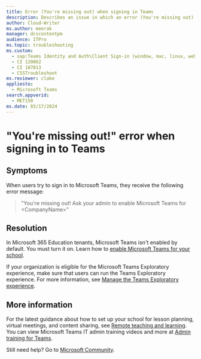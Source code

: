```yaml
---
title: Error (You're missing out) when signing in Teams
description: Describes an issue in which an error (You're missing out) occurs when you sign in to Teams.
author: Cloud-Writer
ms.author: meerak
manager: dcscontentpm
audience: ITPro
ms.topic: troubleshooting
ms.custom: 
  - sap:Teams Identity and Auth\Client Sign-in (window, mac, linux, web)
  - CI 120062
  - CI 187813
  - CSSTroubleshoot
ms.reviewer: clake
appliesto: 
  - Microsoft Teams
search.appverid: 
  - MET150
ms.date: 03/17/2024
---
```


# "You're missing out!" error when signing in to Teams

## Symptoms

When users try to sign in to Microsoft Teams, they receive the following error message:

> "You're missing out! Ask your admin to enable Microsoft Teams for \<CompanyName\>"

## Resolution

In Microsoft 365 Education tenants, Microsoft Teams isn't enabled by default. You must turn it on. Learn how to [enable Microsoft Teams for your school](/microsoft-365/education/deploy/enable-microsoft-teams).

If your organization is eligible for the Microsoft Teams Exploratory experience, make sure that users can run the Teams Exploratory experience. For more information, see [Manage the Teams Exploratory experience](/microsoftteams/teams-exploratory#manage-the-teams-exploratory-experience).

## More information

For the latest guidance about how to set up your school for lesson planning, virtual meetings, and content sharing, see [Remote teaching and learning](https://support.microsoft.com/office/remote-teaching-and-learning-in-office-365-education-f651ccae-7b65-478b-8366-51bb884025c4). You can view Microsoft Teams IT admin training videos and more at [Admin training for Teams](/microsoftteams/itadmin-readiness).

Still need help? Go to [Microsoft Community](https://answers.microsoft.com).
